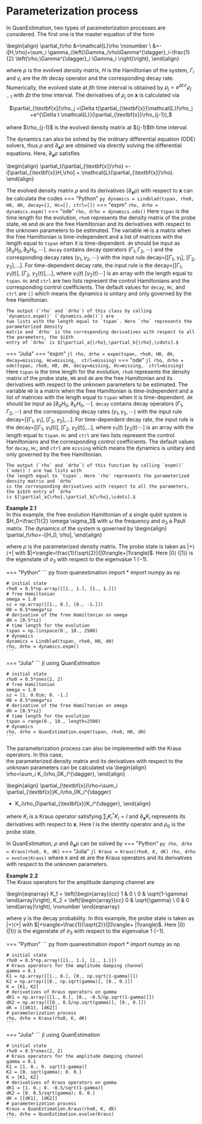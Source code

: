 # **Parameterization process**
In QuanEstimation, two types of parameterization processes are considered. The first one is 
the master equation of the form

\begin{align}
\partial_t\rho &=\mathcal{L}\rho \nonumber \\
&=-i[H,\rho]+\sum_i \gamma_i\left(\Gamma_i\rho\Gamma^{\dagger}_i-\frac{1}{2}
\left\{\rho,\Gamma^{\dagger}_i \Gamma_i \right\}\right),
\end{align}

where $\rho$ is the evolved density matrix, $H$ is the Hamiltonian of the system, $\Gamma_i$ 
and $\gamma_i$ are the $i\mathrm{th}$ decay operator and the corresponding decay rate. 
Numerically, the evolved state at $j$th time interval is obtained by $\rho_j=e^{\Delta t\mathcal{L}}
\rho_{j-1}$ with $\Delta t$ the time interval. The derivatives of $\rho_j$ on $\textbf{x}$ 
is calculated via
<center> $\partial_{\textbf{x}}\rho_j =\Delta t(\partial_{\textbf{x}}\mathcal{L})\rho_j
+e^{\Delta t \mathcal{L}}(\partial_{\textbf{x}}\rho_{j-1}),$ </center> <br>
where $\rho_{j-1}$ is the evolved density matrix at $(j-1)$th time interval.

The dynamics can also be solved by the ordinary differential equation (ODE) solvers, thus 
$\rho$ and $\partial_{\textbf{x}}\rho$ are obtained via directly solving the differential equations.
Here, $\partial_{\textbf{x}}\rho$ satisfies

\begin{align}
\partial_t(\partial_{\textbf{x}}\rho) =-i[\partial_{\textbf{x}}H,\rho] + \mathcal{L}(\partial_{\textbf{x}}\rho).
\end{align}

The evolved density matrix $\rho$ and its derivatives ($\partial_{\textbf{x}}\rho$) with 
respect to $\textbf{x}$ can be calculata the codes
=== "Python"
    ``` py
    dynamics = Lindblad(tspan, rho0, H0, dH, decay=[], Hc=[], ctrl=[])
    ```
    === "expm"
        ```
        rho, drho = dynamics.expm()
        ```
    === "ode"
        ```
        rho, drho = dynamics.ode()
        ```
    Here `tspan` is the time length for the evolution, `rho0` represents the density matrix of 
    the probe state, `H0` and `dH` are the free Hamiltonian and its derivatives with respect to 
    the unknown parameters to be estimated. The variable `H0` is a matrix when the free Hamiltonian 
    is time-independent and a list of matrices with the length equal to `tspan` when it is time-dependent. 
    `dH` should be input as $[\partial_a{H_0}, \partial_b{H_0}, \cdots]$. `decay` contains decay 
    operators $(\Gamma_1, \Gamma_2, \cdots)$ and the corresponding decay rates $(\gamma_1, \gamma_2, 
    \cdots)$ with the input rule decay=[[$\Gamma_1$, $\gamma_1$], [$\Gamma_2$, $\gamma_2$],...]. 
    For time-dependent decay rate, the input rule is the decay=[[$\Gamma_1$, $\gamma_1(t)$], 
    [$\Gamma_2$, $\gamma_2(t)$],...], where $\gamma_1(t)$ [$\gamma_2(t)\cdots$] is an array with 
    the length equal to `tspan`.
    `Hc` and `ctrl` are two lists represent the control Hamiltonians and the corresponding control 
    coefficients. The default values for `decay`, `Hc`, and `ctrl` are `[]` which means the 
    dynamics is unitary and only governed by the free Hamiltonian.

    The output (`rho` and `drho`) of this class by calling `dynamics.expm()` (`dynamics.ode()`) are 
    two lists with the length equal to `tspan`. Here `rho` represents the parameterized density 
    matrix and `drho` is the corresponding derivatives with respect to all the parameters, the $i$th 
    entry of `drho` is $[\partial_a{\rho},\partial_b{\rho},\cdots].$
=== "Julia"
    === "expm"
        ``` jl
        rho, drho = expm(tspan, rho0, H0, dH, decay=missing, Hc=missing, 
                         ctrl=missing)
        ```
    === "ode"
        ``` jl
        rho, drho = ode(tspan, rho0, H0, dH, decay=missing, Hc=missing, 
                        ctrl=missing)
        ```
    Here `tspan` is the time length for the evolution, `rho0` represents the density matrix of 
    the probe state, `H0` and `dH` are the free Hamiltonian and its derivatives with respect to 
    the unknown parameters to be estimated. The variable `H0` is a matrix when the free Hamiltonian 
    is time-independent and a list of matrices with the length equal to `tspan` when it is time-dependent. 
    `dH` should be input as $[\partial_a{H_0}, \partial_b{H_0}, \cdots]$. `decay` contains decay 
    operators $(\Gamma_1, \Gamma_2, \cdots)$ and the corresponding decay rates $(\gamma_1, \gamma_2, 
    \cdots)$ with the input rule decay=[[$\Gamma_1$, $\gamma_1$], [$\Gamma_2$, $\gamma_2$],...]. 
    For time-dependent decay rate, the input rule is the decay=[[$\Gamma_1$, $\gamma_1(t)$], 
    [$\Gamma_2$, $\gamma_2(t)$],...], where $\gamma_1(t)$ [$\gamma_2(t)\cdots$] is an array with 
    the length equal to `tspan`. `Hc` and `ctrl` are two lists represent the control Hamiltonians 
    and the corresponding control coefficients. The default values for `decay`, `Hc`, and `ctrl` 
    are `missing` which means the dynamics is unitary and only governed by the free Hamiltonian.

    The output (`rho` and `drho`) of this function by calling `expm()` (`ode()`) are two lists with 
    the length equal to `tspan`. Here `rho` represents the parameterized density matrix and `drho` 
    is the corresponding derivatives with respect to all the parameters, the $i$th entry of `drho` 
    is $[\partial_a{\rho},\partial_b{\rho},\cdots].$

**Example 2.1**  
In this example, the free evolution Hamiltonian of a single qubit system is $H_0=\frac{1}{2}
\omega \sigma_3$ with $\omega$ the frequency and $\sigma_3$ a Pauli matrix. 
The dynamics of the system is governed by
\begin{align}
\partial_t\rho=-i[H_0, \rho],
\end{align}

where $\rho$ is the parameterized density matrix. The probe state is taken as $|+\rangle\langle+|$ 
with $|+\rangle=\frac{1}{\sqrt{2}}(|0\rangle+|1\rangle)$. Here $|0\rangle$ $(|1\rangle)$ is the 
eigenstate of $\sigma_3$ with respect to the eigenvalue $1$ $(-1)$.

=== "Python"
    ``` py
    from quanestimation import *
    import numpy as np

    # initial state
    rho0 = 0.5*np.array([[1., 1.], [1., 1.]])
    # free Hamiltonian
    omega = 1.0
    sz = np.array([[1., 0.], [0., -1.]])
    H0 = 0.5*omega*sz
    # derivative of the free Hamiltonian on omega
    dH = [0.5*sz]
    # time length for the evolution
    tspan = np.linspace(0., 10., 2500)
    # dynamics
    dynamics = Lindblad(tspan, rho0, H0, dH)
    rho, drho = dynamics.expm()
    ```
=== "Julia"
    ``` jl
    using QuanEstimation

    # initial state
    rho0 = 0.5*ones(2, 2)
    # free Hamiltonian
    omega = 1.0
    sz = [1. 0.0im; 0. -1.]
	H0 = 0.5*omega*sz
    # derivative of the free Hamiltonian on omega
    dH = [0.5*sz]
    # time length for the evolution
    tspan = range(0., 10., length=2500)
    # dynamics
    rho, drho = QuanEstimation.expm(tspan, rho0, H0, dH)
    ```
The parameterization process can also be implemented with the Kraus operators. In this case,  
the parameterized density matrix and its derivatives with respect to the unknown parameters 
can be calculated via
\begin{align}  
\rho=\sum_i K_i\rho_0K_i^{\dagger},
\end{align}

\begin{align}
\partial_{\textbf{x}}\rho=\sum_i \partial_{\textbf{x}}K_i\rho_0K_i^{\dagger}
+ K_i\rho_0\partial_{\textbf{x}}K_i^{\dagger},
\end{align}

where $K_i$ is a Kraus operator satisfying $\sum_{i}K^{\dagger}_i K_i=I$ and $\partial_{\textbf{x}}K_i$ 
represents its derivatives with respect to $\textbf{x}$. Here $I$ is the identity 
operator and $\rho_0$ is the probe state.

In QuanEstimation, $\rho$ and $\partial_{\textbf{x}}\rho$ can be solved by
=== "Python"
    ``` py
    rho, drho = Kraus(rho0, K, dK)
    ```
=== "Julia"
    ``` jl
    Kraus = Kraus(rho0, K, dK)
    rho, drho = evolve(Kraus)
    ```
where `K` and `dK` are the Kraus operators and its derivatives with respect to the unknown parameters.

**Example 2.2**  
The Kraus operators for the amplitude damping channel are

\begin{eqnarray}
K_1 = \left(\begin{array}{cc}
1 & 0  \\
0 & \sqrt{1-\gamma}
\end{array}\right),
K_2 = \left(\begin{array}{cc}
0 & \sqrt{\gamma} \\
0 & 0
\end{array}\right), \nonumber
\end{eqnarray}

where $\gamma$ is the decay probability. In this example,
the probe state is taken as $|+\rangle\langle+|$ with $|+\rangle=\frac{1}{\sqrt{2}}(|0\rangle+
|1\rangle)$. Here $|0\rangle$ $(|1\rangle)$ is the eigenstate of $\sigma_3$ with respect to the 
eigenvalue $1$ $(-1)$.

=== "Python"
    ``` py
    from quanestimation import *
    import numpy as np

    # initial state
    rho0 = 0.5*np.array([[1., 1.], [1., 1.]])
    # Kraus operators for the amplitude damping channel
    gamma = 0.1
    K1 = np.array([[1., 0.], [0., np.sqrt(1-gamma)]])
    K2 = np.array([[0., np.sqrt(gamma)], [0., 0.]])
    K = [K1, K2]
    # derivatives of Kraus operators on gamma
    dK1 = np.array([[1., 0.], [0., -0.5/np.sqrt(1-gamma)]])
    dK2 = np.array([[0., 0.5/np.sqrt(gamma)], [0., 0.]])
    dK = [[dK1], [dK2]]
    # parameterization process
    rho, drho = Kraus(rho0, K, dK)
    ```
=== "Julia"
    ``` jl
    using QuanEstimation

    # initial state
    rho0 = 0.5*ones(2, 2)
    # Kraus operators for the amplitude damping channel
    gamma = 0.1
    K1 = [1. 0.; 0. sqrt(1-gamma)]
    K2 = [0. sqrt(gamma); 0. 0.]
    K = [K1, K2]
    # derivatives of Kraus operators on gamma
    dK1 = [1. 0.; 0. -0.5/sqrt(1-gamma)]
    dK2 = [0. 0.5/sqrt(gamma); 0. 0.]
    dK = [[dK1], [dK2]]
    # parameterization process
    Kraus = QuanEstimation.Kraus(rho0, K, dK)
    rho, drho = QuanEstimation.evolve(Kraus)
    ```

